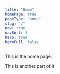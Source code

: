 ```yaml
---
title: "Home"
homePage: true
pageType: "none"
slug: "/"
nav: true
navSort: 1
hero: true
heroFull: false
---
```


<p>This is the home page. </p>
<p>This is another part of it</p>